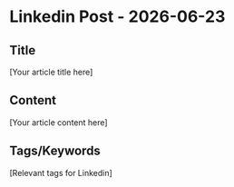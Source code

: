 # Linkedin Post - 2026-06-23

## Title
[Your article title here]

## Content
[Your article content here]

## Tags/Keywords
[Relevant tags for Linkedin]
